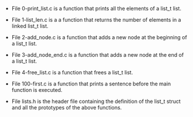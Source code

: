 - File 0-print_list.c is a function that prints all the elements of a list_t list.

- File 1-list_len.c is a a function that returns the number of elements in a linked list_t list.

- File 2-add_node.c is a function that adds a new node at the beginning of a list_t list.

- File 3-add_node_end.c is a function that adds a new node at the end of a list_t list.

- File 4-free_list.c is a function that frees a list_t list.

- File 100-first.c is a function that prints a sentence before the main function is executed.

- File lists.h is the header file containing the definition of the list_t struct and all the prototypes of the above functions.

